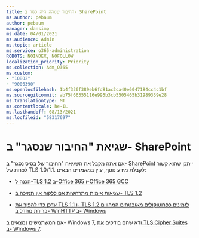 ```yaml
---
title: החיבור שנוהה היה סגור ב- SharePoint
ms.author: pebaum
author: pebaum
manager: dansimp
ms.date: 04/01/2021
ms.audience: Admin
ms.topic: article
ms.service: o365-administration
ROBOTS: NOINDEX, NOFOLLOW
localization_priority: Priority
ms.collection: Adm_O365
ms.custom:
- "10802"
- "9006390"
ms.openlocfilehash: 1b4f336f389eb6fd81ac2ca40e6047184cc4c1bf
ms.sourcegitcommit: ab75f66355116e995b3cb5505465b31989339e28
ms.translationtype: MT
ms.contentlocale: he-IL
ms.lasthandoff: 08/13/2021
ms.locfileid: "58317697"
---
```

# <a name="the-underlying-connection-was-closed-error-in-sharepoint"></a>שגיאת "החיבור שנסגר" ב- SharePoint

אם אתה מקבל את השגיאה "החיבור של בסיס נסגר" ב- SharePoint ייתכן שהוא קשור לפחת של TLS 1.0/1.1. לקבלת מידע נוסף, עיין במאמרים הבאים:

- [הכנה ל-TLS 1.2 ב-Office 365 ו-Office 365 GCC](https://docs.microsoft.com/microsoft-365/compliance/prepare-tls-1.2-in-office-365)

- [שגיאות אימות מתרחשות אם ללקוח אין תמיכה ב- TLS 1.2](https://review.docs.microsoft.com/sharepoint/troubleshoot/administration/authentication-errors-tls12-support)

- [עדכן כדי להפוך את TLS 1.1 ו- TLS 1.2 לזמינים כפרוטוקולים מאובטחים המהווים ברירת מחדל ב- WinHTTP ב- Windows](https://support.microsoft.com/topic/update-to-enable-tls-1-1-and-tls-1-2-as-default-secure-protocols-in-winhttp-in-windows-c4bd73d2-31d7-761e-0178-11268bb10392)

אם המשתמשים נמצאים ב- Windows 7, ודא שהם בודקים [את TLS Cipher Suites ב- Windows 7](https://docs.microsoft.com/windows/win32/secauthn/tls-cipher-suites-in-windows-7).